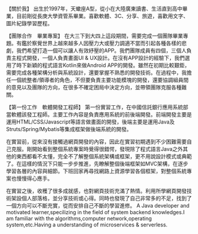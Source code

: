 【關於我】 
出生於1997年，天蠍座A型，從小在大陸廣東讀書、生活直到高中畢業，目前剛從長庚大學資管系畢業。喜歡軟體、3C、分享、旅遊，喜歡用文字、圖片紀錄學習歷程。

【團隊合作　畢業專案】 
在大三下到大四上這段期間，需要完成一個團隊畢業專題。有鑑於察覺世界上越來越多人因壓力大或壓力調適不當而引起各種各樣的悲劇，我們希望打造一個可以讓人有效紓壓的APP。我們團隊成員有四個，三個人負責主程式開發，一個人負責畫面UI & UX設計。在沒有APP設計的經驗下，我們選用了時下新穎的程式語言Kotlin來做Android APP的開發。雖然在初期比較艱鉅，需要完成各種架構分析與系統設計，還要掌握不熟悉的開發技術。在過程中，我擔任一個統整者/領導者的角色，不但要負責主要功能模塊的開發，還要協調組員間的意見以及團隊的方向，在很多不確定困局中決定方向，並帶領團隊克服各種難關。

【第一份工作　軟體開發工程師】 
第一份實習工作，在中國信託銀行應用系統部當軟體該發工程師。主要工作內容是負責應用系統的前後端開發。前端開發主要是運用HTML/CSS/Javascript等語言做畫面的開發，後端主要是運用Java及Struts/Spring/Mybatis等集成框架做後端系統的開發。

在實習前，從來沒有接觸過網頁開發的內容，因此在實習初期遇到不少困難需要自己克服。剛開始看到整個系統專案時覺得很錯愕，發現除了程式語言Java之外其他的東西都看不太懂，完全不了解整個系統架構或框架，更不用說設計模式或典範了。在這樣的情況下只能一步步推進，先瞭解整個後端框架如MVC架構，在逐步學習各層的內容與細節。下班回家再尋找網路上資源學習各個框架，對整個系統專案也慢慢得心應手。

在實習之後，收穫了很多成就感，也對網頁技術充滿了熱情。利用所學網頁開發技術架設個人部落格，並分享技術或心得。同時也發現了自己非常多的不足，找到了一個方向可以不斷充實，從而安排自己不斷的學習進修。
A Java developer and motivated learner,specilizing in the field of system backend knowledges.I am familiar with the algorithms,computer network,operating system,etc.Having a understanding of microservices & serverless.